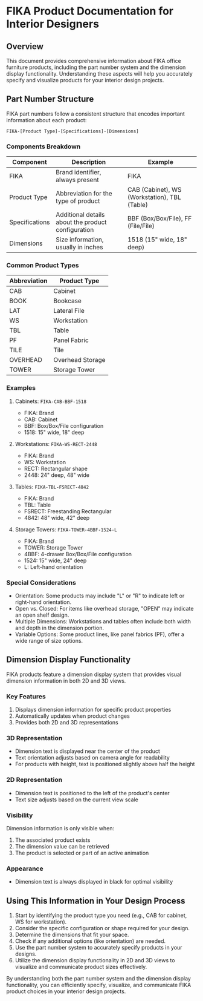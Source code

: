 # FIKA Product Documentation for Interior Designers

## Overview

This document provides comprehensive information about FIKA office furniture products, including the part number system and the dimension display functionality. Understanding these aspects will help you accurately specify and visualize products for your interior design projects.

## Part Number Structure

FIKA part numbers follow a consistent structure that encodes important information about each product:

```
FIKA-[Product Type]-[Specifications]-[Dimensions]
```

### Components Breakdown

| Component | Description | Example |
|-----------|-------------|---------|
| FIKA      | Brand identifier, always present | FIKA |
| Product Type | Abbreviation for the type of product | CAB (Cabinet), WS (Workstation), TBL (Table) |
| Specifications | Additional details about the product configuration | BBF (Box/Box/File), FF (File/File) |
| Dimensions | Size information, usually in inches | 1518 (15" wide, 18" deep) |

### Common Product Types

| Abbreviation | Product Type |
|--------------|--------------|
| CAB | Cabinet |
| BOOK | Bookcase |
| LAT | Lateral File |
| WS | Workstation |
| TBL | Table |
| PF | Panel Fabric |
| TILE | Tile |
| OVERHEAD | Overhead Storage |
| TOWER | Storage Tower |

### Examples

1. Cabinets: `FIKA-CAB-BBF-1518`
   - FIKA: Brand
   - CAB: Cabinet
   - BBF: Box/Box/File configuration
   - 1518: 15" wide, 18" deep

2. Workstations: `FIKA-WS-RECT-2448`
   - FIKA: Brand
   - WS: Workstation
   - RECT: Rectangular shape
   - 2448: 24" deep, 48" wide

3. Tables: `FIKA-TBL-FSRECT-4842`
   - FIKA: Brand
   - TBL: Table
   - FSRECT: Freestanding Rectangular
   - 4842: 48" wide, 42" deep

4. Storage Towers: `FIKA-TOWER-4BBF-1524-L`
   - FIKA: Brand
   - TOWER: Storage Tower
   - 4BBF: 4-drawer Box/Box/File configuration
   - 1524: 15" wide, 24" deep
   - L: Left-hand orientation

### Special Considerations

- Orientation: Some products may include "L" or "R" to indicate left or right-hand orientation.
- Open vs. Closed: For items like overhead storage, "OPEN" may indicate an open shelf design.
- Multiple Dimensions: Workstations and tables often include both width and depth in the dimension portion.
- Variable Options: Some product lines, like panel fabrics (PF), offer a wide range of size options.

## Dimension Display Functionality

FIKA products feature a dimension display system that provides visual dimension information in both 2D and 3D views.

### Key Features

1. Displays dimension information for specific product properties
2. Automatically updates when product changes
3. Provides both 2D and 3D representations

### 3D Representation

- Dimension text is displayed near the center of the product
- Text orientation adjusts based on camera angle for readability
- For products with height, text is positioned slightly above half the height

### 2D Representation

- Dimension text is positioned to the left of the product's center
- Text size adjusts based on the current view scale

### Visibility

Dimension information is only visible when:
1. The associated product exists
2. The dimension value can be retrieved
3. The product is selected or part of an active animation

### Appearance

- Dimension text is always displayed in black for optimal visibility

## Using This Information in Your Design Process

1. Start by identifying the product type you need (e.g., CAB for cabinet, WS for workstation).
2. Consider the specific configuration or shape required for your design.
3. Determine the dimensions that fit your space.
4. Check if any additional options (like orientation) are needed.
5. Use the part number system to accurately specify products in your designs.
6. Utilize the dimension display functionality in 2D and 3D views to visualize and communicate product sizes effectively.

By understanding both the part number system and the dimension display functionality, you can efficiently specify, visualize, and communicate FIKA product choices in your interior design projects.